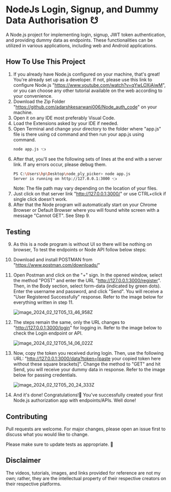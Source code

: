 # NodeJs Login, Signup, and Dummy Data Authorisation ☋
 
A Node.js project for implementing login, signup, JWT token authentication, and providing dummy data as endpoints. These functionalities can be utilized in various applications, including web and Android applications.

## How To Use This Project

1. If you already have Node.js configured on your machine, that's great! You're already set up as a developer. If not, please use this link to configure Node.js   "https://www.youtube.com/watch?v=qYwLOXjAiwM", or you can choose any other tutorial available on the web according to your convenience.
2. Download the Zip Folder "https://github.com/adarshkesarwani006/Node_auth_code" on your machine.
3. Open it on any IDE most preferably Visual Code.
4. Load the Extensions asked by your IDE if needed.
5. Open Terminal and change your directory to the folder where "app.js" file is there using cd command and then run your app.js using command.
    ```bash
    node app.js 👈
    ```   
6. After that, you'll see the following sets of lines at the end with a server link. If any errors occur, please debug them.
    ```bash
    PS C:\Users\hp\Desktop\node_ply_picker> node app.js      
    Server is running on http://127.0.0.1:3000 👈
    ```
    Note: The file path may vary depending on the location of your files.
7. Just click on that server link "http://127.0.0.1:3000/" or use CTRL+click if single click doesn't work.
8. After that the Node program will automatically start on your Chrome Browser or Default Browser where you will found white screen with a message "Cannot GET\". See Step 9.

## Testing

9. As this is a node program is without UI so there will be nothing on browser, To test the endpoints or Node API follow below steps:
10. Download and install POSTMAN from "https://www.postman.com/downloads/"
11. Open Postman and click on the "+" sign. In the opened window, select the method "POST" and enter the URL "http://127.0.0.1:3000/register". Then, in the Body section, select form-data (indicated by green dots). Enter the username and password, and click "Send". You will receive a "User Registered Successfully" response. Refer to the image below for everything written in step 11.

    ![image_2024_02_12T05_13_46_958Z](https://github.com/adarshkesarwani006/Node_auth_code/assets/75213719/83524c67-017d-438d-b4fc-c75f8178b44b)

12. The steps remain the same, only the URL changes to "http://127.0.0.1:3000/login" for logging in. Refer to the image below to check the Login endpoint or API.

    ![image_2024_02_12T05_14_06_022Z](https://github.com/adarshkesarwani006/Node_auth_code/assets/75213719/a7b3916e-cde1-4c5e-94d2-3e175e3426cc)

13. Now, copy the token you received during login. Then, use the following URL: "http://127.0.0.1:3000/data?token=[paste your copied token here without these square brackets]". Change the method to "GET" and hit Send, you will receive your dummy data in response. Refer to the image below for passing credentials.

    ![image_2024_02_12T05_20_24_333Z](https://github.com/adarshkesarwani006/Node_auth_code/assets/75213719/2b5f3a9a-d1a2-4e86-a4bb-732db8323be1)

14. And it's done! Congratulations!🎉 You've successfully created your first Node.js authorization app with endpoints/APIs. Well done!

## Contributing
Pull requests are welcome. For major changes, please open an issue first to discuss what you would like to change.

Please make sure to update tests as appropriate. 🎃

## Disclaimer
The videos, tutorials, images, and links provided for reference are not my own; rather, they are the intellectual property of their respective creators on their respective platforms.
